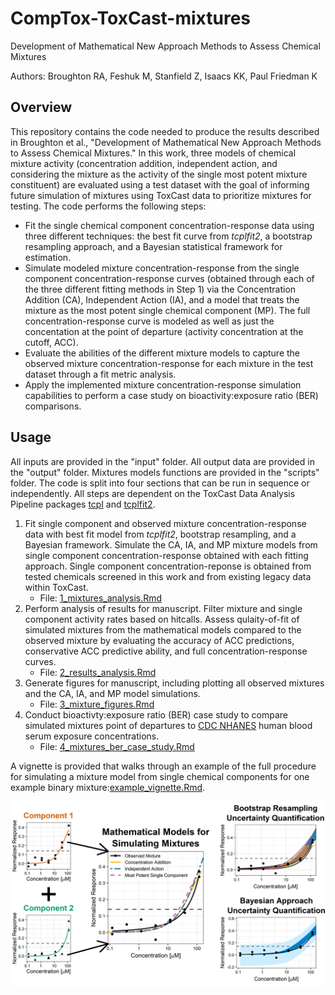 # CompTox-ToxCast-mixtures
Development of Mathematical New Approach Methods to Assess Chemical Mixtures

Authors: Broughton RA, Feshuk M, Stanfield Z, Isaacs KK, Paul Friedman K

## Overview
This repository contains the code needed to produce the results described in Broughton et al., "Development of Mathematical New Approach Methods to Assess Chemical Mixtures." In this work, three models of chemical mixture activity (concentration addition, independent action, and considering the mixture as the activity of the single most potent mixture constituent) are evaluated using a test dataset with the goal of informing future simulation of mixtures using ToxCast data to prioritize mixtures for testing. The code performs the following steps:
  * Fit the single chemical component concentration-response data using three different techniques: the best fit curve from _tcplfit2_, a bootstrap resampling approach, and a Bayesian statistical framework for estimation.
  * Simulate modeled mixture concentration-response from the single component concentration-response curves (obtained through each of the three different fitting methods in Step 1) via the Concentration Addition (CA), Independent Action (IA), and a model that treats the mixture as the most potent single chemical component (MP). The full concentration-response curve is modeled as well as just the concentation at the point of departure (activity concentration at the cutoff, ACC).
  * Evaluate the abilities of the different mixture models to capture the observed mixture concentration-response for each mixture in the test dataset through a fit metric analysis.
  * Apply the implemented mixture concentration-response simulation capabilities to perform a case study on bioactivity:exposure ratio (BER) comparisons.

## Usage
All inputs are provided in the "input" folder. All output data are provided in the "output" folder. Mixtures models functions are provided in the "scripts" folder. The code is split into four sections that can be run in sequence or independently. All steps are dependent on the ToxCast Data Analysis Pipeline packages [tcpl](https://cran.r-project.org/web/packages/tcpl/index.html) and [tcplfit2](https://cran.r-project.org/web/packages/tcplfit2/index.html).
1. Fit single component and observed mixture concentration-response data with best fit model from _tcplfit2_, bootstrap resampling, and a Bayesian framework. Simulate the CA, IA, and MP mixture models from single component concentration-response obtained with each fitting approach. Single component concentration-reponse is obtained from tested chemicals screened in this work and from existing legacy data within ToxCast.
    * File: [1_mixtures_analysis.Rmd](1_mixtures_analysis.Rmd)
2. Perform analysis of results for manuscript. Filter mixture and single component activity rates based on hitcalls. Assess qulaity-of-fit of simulated mixtures from the mathematical models compared to the observed mixture by evaluating the accuracy of ACC predictions, conservative ACC predictive ability, and full concentration-response curves.
    * File: [2_results_analysis.Rmd](2_results_analysis.Rmd)
3. Generate figures for manuscript, including plotting all observed mixtures and the CA, IA, and MP model simulations. 
    * File: [3_mixture_figures.Rmd](3_mixture_figures.Rmd)
4. Conduct bioactivty:exposure ratio (BER) case study to compare simulated mixtures point of departures to [CDC NHANES](https://www.cdc.gov/nchs/nhanes/index.html) human blood serum exposure concentrations. 
    * File: [4_mixtures_ber_case_study.Rmd](4_mixtures_ber_case_study.Rmd)

A vignette is provided that walks through an example of the full procedure for simulating a mixture model from single chemical components for one example binary mixture:[example_vignette.Rmd](example_vignette.Rmd).

![Graphical Abstract.](/figures/GraphicalAbstract.png)
